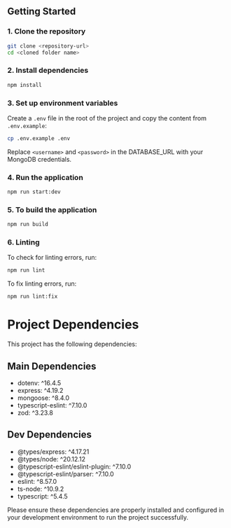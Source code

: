 ## Getting Started

### 1. Clone the repository

```bash
git clone <repository-url>
cd <cloned folder name>
```

### 2. Install dependencies

```bash
npm install
```

### 3. Set up environment variables

Create a `.env` file in the root of the project and copy the content from `.env.example`:

```bash
cp .env.example .env
```
Replace `<username>` and `<password>` in the DATABASE_URL with your MongoDB credentials.

### 4. Run the application

```bash
npm run start:dev
```
### 5. To build the application

```bash
npm run build
```

### 6. Linting

To check for linting errors, run:

```bash
npm run lint
```
To fix linting errors, run:
```bash
npm run lint:fix
```

# Project Dependencies

This project has the following dependencies:

## Main Dependencies
- dotenv: ^16.4.5
- express: ^4.19.2
- mongoose: ^8.4.0
- typescript-eslint: ^7.10.0
- zod: ^3.23.8

## Dev Dependencies
- @types/express: ^4.17.21
- @types/node: ^20.12.12
- @typescript-eslint/eslint-plugin: ^7.10.0
- @typescript-eslint/parser: ^7.10.0
- eslint: ^8.57.0
- ts-node: ^10.9.2
- typescript: ^5.4.5

Please ensure these dependencies are properly installed and configured in your development environment to run the project successfully.